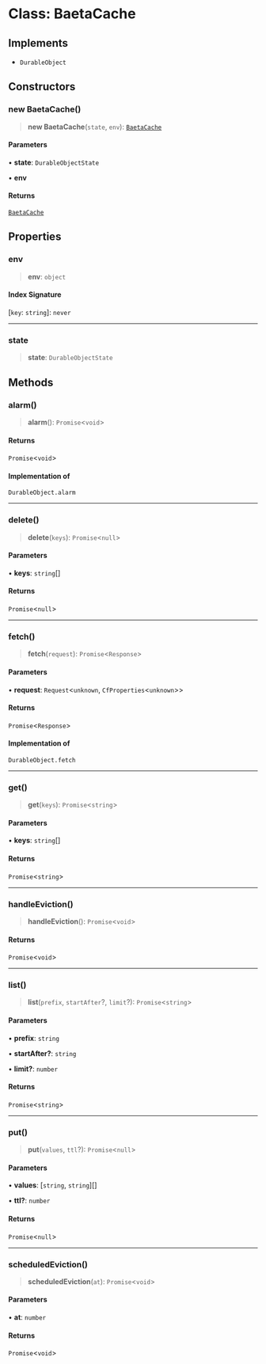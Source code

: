 # Class: BaetaCache

## Implements

- `DurableObject`

## Constructors

### new BaetaCache()

> **new BaetaCache**(`state`, `env`): [`BaetaCache`](BaetaCache.md)

#### Parameters

• **state**: `DurableObjectState`

• **env**

#### Returns

[`BaetaCache`](BaetaCache.md)

## Properties

### env

> **env**: `object`

#### Index Signature

\[`key`: `string`\]: `never`

---

### state

> **state**: `DurableObjectState`

## Methods

### alarm()

> **alarm**(): `Promise`\<`void`\>

#### Returns

`Promise`\<`void`\>

#### Implementation of

`DurableObject.alarm`

---

### delete()

> **delete**(`keys`): `Promise`\<`null`\>

#### Parameters

• **keys**: `string`[]

#### Returns

`Promise`\<`null`\>

---

### fetch()

> **fetch**(`request`): `Promise`\<`Response`\>

#### Parameters

• **request**: `Request`\<`unknown`, `CfProperties`\<`unknown`\>\>

#### Returns

`Promise`\<`Response`\>

#### Implementation of

`DurableObject.fetch`

---

### get()

> **get**(`keys`): `Promise`\<`string`\>

#### Parameters

• **keys**: `string`[]

#### Returns

`Promise`\<`string`\>

---

### handleEviction()

> **handleEviction**(): `Promise`\<`void`\>

#### Returns

`Promise`\<`void`\>

---

### list()

> **list**(`prefix`, `startAfter`?, `limit`?): `Promise`\<`string`\>

#### Parameters

• **prefix**: `string`

• **startAfter?**: `string`

• **limit?**: `number`

#### Returns

`Promise`\<`string`\>

---

### put()

> **put**(`values`, `ttl`?): `Promise`\<`null`\>

#### Parameters

• **values**: [`string`, `string`][]

• **ttl?**: `number`

#### Returns

`Promise`\<`null`\>

---

### scheduledEviction()

> **scheduledEviction**(`at`): `Promise`\<`void`\>

#### Parameters

• **at**: `number`

#### Returns

`Promise`\<`void`\>
